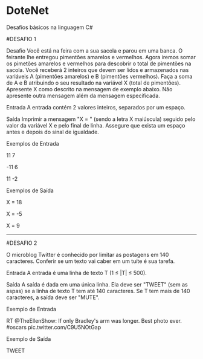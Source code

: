 # DoteNet
Desafios básicos na linguagem C#

#DESAFIO 1 

Desafio
Você está na feira com a sua sacola e parou em uma banca. O feirante lhe entregou pimentões amarelos e vermelhos. Agora iremos somar os pimetões amarelos e vermelhos para descobrir o total de pimentões na sacola.  Você receberá 2 inteiros que devem ser lidos e armazenados nas variáveis A (pimentões amarelos) e B (pimentões vermelhos). Faça a soma de A e B atribuindo o seu resultado na variável X (total de pimentões). Apresente X como descrito na mensagem de exemplo abaixo. Não apresente outra mensagem além da mensagem especificada.

Entrada
A entrada contém 2 valores inteiros, separados por um espaço.

Saída
Imprimir a mensagem "X = " (sendo a letra X maiúscula) seguido pelo valor da variável X e pelo final de linha. Assegure que exista um espaço antes e depois do sinal de igualdade.

 
Exemplos de Entrada	

11 7                    

-11 6                   

11 -2                   

Exemplos de Saída
 
 X = 18
 
 X = -5
 
 X = 9

----------------------------------------------------------------------------------------------------------------------------------------------------------------------------------
#DESAFIO 2 

O microblog Twitter é conhecido por limitar as postagens em 140 caracteres. Conferir se um texto vai caber em um tuíte é sua tarefa.

Entrada
A entrada é uma linha de texto T (1 ≤ |T| ≤ 500).

Saída
A saída é dada em uma única linha. Ela deve ser "TWEET" (sem as aspas) se a linha de texto T tem até 140 caracteres. Se T tem mais de 140 caracteres, a saída deve ser "MUTE".

 
Exemplo de Entrada	

RT @TheEllenShow: If only Bradley's arm was longer. Best photo ever. #oscars pic.twitter.com/C9U5NOtGap

Exemplo de Saída

TWEET

